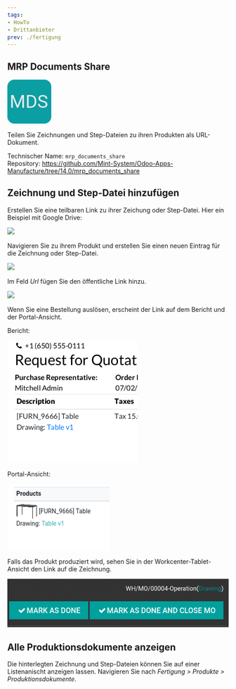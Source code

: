 ```yaml
---
tags:
- HowTo
- Drittanbieter
prev: ./fertigung
---
```

## MRP Documents Share
![](assets/icon_odoo_mrp_documents_share.png)

Teilen Sie Zeichnungen und Step-Dateien zu ihren Produkten als URL-Dokument.

Technischer Name: `mrp_documents_share`\
Repository: <https://github.com/Mint-System/Odoo-Apps-Manufacture/tree/14.0/mrp_documents_share>

## Zeichnung und Step-Datei hinzufügen

Erstellen Sie eine teilbaren Link zu ihrer Zeichung oder Step-Datei. Hier ein Beispiel mit Google Drive:

![](assets/Google%20Drive%20öffentlicher%20Link.png)

Navigieren Sie zu ihrem Produkt und erstellen Sie einen neuen Eintrag für die Zeichnung oder Step-Datei.

![](assets/MRP%20Documents%20Share%20Zeichnung%20hinzufügen.png)

Im Feld *Url* fügen Sie den öffentliche Link hinzu.

![](assets/MRP%20Documents%20Share%20Url%20hinzufügen.png)

Wenn Sie eine Bestellung auslösen, erscheint der Link auf dem Bericht und der Portal-Ansicht.

Bericht:

![](assets/MRP%20Documents%20Share%20Bestellung.png)

Portal-Ansicht:

![](assets/MRP%20Documents%20Share%20Portal%20Ansicht.png)

Falls das Produkt produziert wird, sehen Sie in der Workcenter-Tablet-Ansicht den Link auf die Zeichnung.

![](assets/MRP%20Documents%20Share%20Operation%20Drawing%20Link.png)

## Alle Produktionsdokumente anzeigen

Die hinterlegten Zeichnung und Step-Dateien können Sie auf einer Listenanischt anzeigen lassen. Navigieren Sie nach *Fertigung > Produkte > Produktionsdokumente*.

